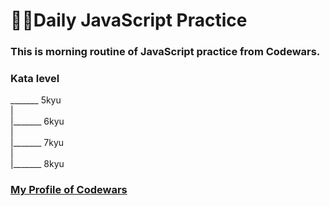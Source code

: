 # :woman_technologist:Daily JavaScript Practice 

### This is morning routine of JavaScript practice from Codewars.



### Kata level 

 _______ 5kyu <br>
| <br>
|_______ 6kyu <br>
|<br>
|_______ 7kyu<br>
|<br>
|_______ 8kyu<br>



### [My Profile of Codewars](https://www.codewars.com/users/Megumikawa)

